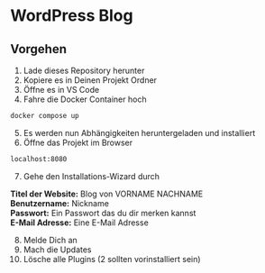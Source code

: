 # WordPress Blog

## Vorgehen

1. Lade dieses Repository herunter
2. Kopiere es in Deinen Projekt Ordner
3. Öffne es in VS Code
4. Fahre die Docker Container hoch

```bash
docker compose up
```

5. Es werden nun Abhängigkeiten heruntergeladen und installiert
6. Öffne das Projekt im Browser

```bash
localhost:8080
```

7. Gehe den Installations-Wizard durch

**Titel der Website:** Blog von VORNAME NACHNAME  
**Benutzername:** Nickname  
**Passwort:** Ein Passwort das du dir merken kannst  
**E-Mail Adresse:** Eine E-Mail Adresse

8. Melde Dich an
9. Mach die Updates
10. Lösche alle Plugins (2 sollten vorinstalliert sein)
